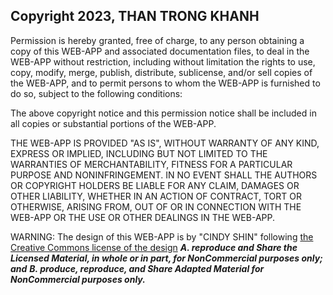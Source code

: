 ## Copyright 2023, THAN TRONG KHANH

Permission is hereby granted, free of charge, to any person obtaining a copy of this WEB-APP and associated documentation files, to deal in the WEB-APP without restriction, including without limitation the rights to use, copy, modify, merge, publish, distribute, sublicense, and/or sell copies of the WEB-APP, and to permit persons to whom the WEB-APP is furnished to do so, subject to the following conditions:

The above copyright notice and this permission notice shall be included in all copies or substantial portions of the WEB-APP.

THE WEB-APP IS PROVIDED "AS IS", WITHOUT WARRANTY OF ANY KIND, EXPRESS OR IMPLIED, INCLUDING BUT NOT LIMITED TO THE WARRANTIES OF MERCHANTABILITY, FITNESS FOR A PARTICULAR PURPOSE AND NONINFRINGEMENT. IN NO EVENT SHALL THE AUTHORS OR COPYRIGHT HOLDERS BE LIABLE FOR ANY CLAIM, DAMAGES OR OTHER LIABILITY, WHETHER IN AN ACTION OF CONTRACT, TORT OR OTHERWISE, ARISING FROM, OUT OF OR IN CONNECTION WITH THE WEB-APP OR THE USE OR OTHER DEALINGS IN THE WEB-APP.

WARNING: The design of this WEB-APP is by "CINDY SHIN" following [the Creative Commons license of the design](https://creativecommons.org/licenses/by-nc/4.0/legalcode)
***A. reproduce and Share the Licensed Material, in whole or in part, for NonCommercial purposes only; and***
***B. produce, reproduce, and Share Adapted Material for NonCommercial purposes only.***  